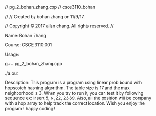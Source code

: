 //  pg_2_bohan_zhang.cpp
//  csce3110_bohan

//
//  Created by bohan zhang on 11/9/17.

//  Copyright © 2017 allan chang. All rights reserved.
//

Name: Bohan Zhang 

Course: CSCE 3110.001

Usage:

g++ pg_2_bohan_zhang.cpp

./a.out

Description: 
This program is a program using linear prob bound with hopscotch hashing algorithm. The table size is 17 and the max neighborhood is 3. When you try to run it, you can test it by following sequence ex: insert 5, 6 ,22, 23,39. Also, all the position will be company with a hop array to help track the correct location. Wish you enjoy the program ! happy coding !
